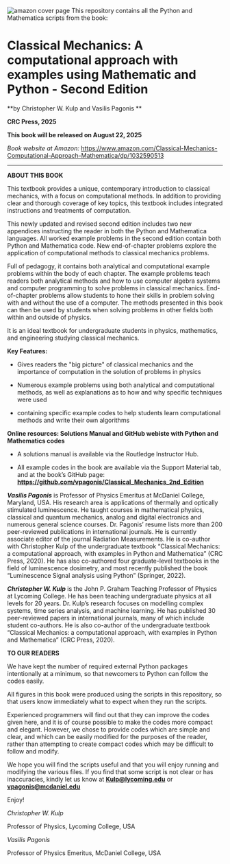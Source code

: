 ![amazon cover page](https://github.com/user-attachments/assets/f268c7b0-4a00-4ff6-84c7-0ab675081e18)
This repository contains all the Python and Mathematica scripts from the book:

# Classical Mechanics: A computational approach with examples using Mathematic and Python - Second Edition

**by Christopher W. Kulp and Vasilis Pagonis **

**CRC Press, 2025**

**This book will be released on August 22, 2025**

_Book website at Amazon:_ 
https://www.amazon.com/Classical-Mechanics-Computational-Approach-Mathematica/dp/1032590513

__________________________________

**ABOUT THIS BOOK**

This textbook provides a unique, contemporary introduction to classical mechanics, with a focus on computational methods. In addition to providing clear and thorough coverage of key topics, this textbook includes integrated instructions and treatments of computation.

This newly updated and revised second edition includes two new appendices instructing the reader in both the Python and Mathematica languages. All worked example problems in the second edition contain both Python and Mathematica code. New end-of-chapter problems explore the application of computational methods to classical mechanics problems.

Full of pedagogy, it contains both analytical and computational example problems within the body of each chapter. The example problems teach readers both analytical methods and how to use computer algebra systems and computer programming to solve problems in classical mechanics. End-of-chapter problems allow students to hone their skills in problem solving with and without the use of a computer. The methods presented in this book can then be used by students when solving problems in other fields both within and outside of physics.

It is an ideal textbook for undergraduate students in physics, mathematics, and engineering studying classical mechanics.

**Key Features:**

* Gives readers the "big picture" of classical mechanics and the importance of computation in the solution of problems in physics

* Numerous example problems using both analytical and computational methods, as well as explanations as to how and why specific techniques were used

* containing specific example codes to help students learn computational methods and write their own algorithms

**Online resources: Solutions Manual and GitHub webiste with Python and Mathematics codes**
* A solutions manual is available via the Routledge Instructor Hub.

* All example codes in the book are available via the Support Material tab, and at the book’s GitHub page: **https://github.com/vpagonis/Classical_Mechanics_2nd_Edition**

**_Vasilis Pagonis_** is Professor of Physics Emeritus at McDaniel College, Maryland, USA. His research area is applications of thermally and optically stimulated luminescence. He taught courses in mathematical physics, classical and quantum mechanics, analog and digital electronics and numerous general science courses. Dr. Pagonis’ resume lists more than 200 peer-reviewed publications in international journals. He is currently associate editor of the journal Radiation Measurements. He is co-author with Christopher Kulp of the undergraduate textbook “Classical Mechanics: a computational approach, with examples in Python and Mathematica” (CRC Press, 2020). He has also co-authored four graduate-level textbooks in the field of luminescence dosimetry, and most recently published the book “Luminescence Signal analysis using Python” (Springer, 2022).

**_Christopher W. Kulp_** is the John P. Graham Teaching Professor of Physics at Lycoming College. He has been teaching undergraduate physics at all levels for 20 years. Dr. Kulp’s research focuses on modelling complex systems, time series analysis, and machine learning. He has published 30 peer-reviewed papers in international journals, many of which include student co-authors. He is also co-author of the undergraduate textbook “Classical Mechanics: a computational approach, with examples in Python and Mathematica” (CRC Press, 2020).

**TO OUR READERS**

We have kept the number of required external Python packages intentionally at a minimum, so that newcomers to Python can follow the codes easily.

All figures in this book were produced using the scripts in this repository, so that users know immediately what to expect when they run the scripts.

Experienced programmers will  find out that they can improve the codes given here, and it is of course possible to make the codes more compact 
and elegant. However, we chose to provide codes which are simple and clear, and which can be easily modified for the purposes of the reader, 
rather than attempting to create compact codes which may be difficult to follow and modify.

We hope you will find the scripts useful and that you will enjoy running and modifying the various files. If you find that some script is not clear or has inaccuracies, kindly let us know at **Kulp@lycoming.edu** or **vpagonis@mcdaniel.edu**

Enjoy!

_Christopher W. Kulp_

Professor of Physics, Lycoming College, USA

_Vasilis Pagonis_

Professor of Physics Emeritus, McDaniel College, USA


